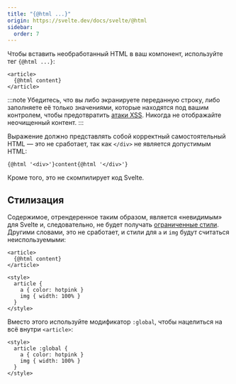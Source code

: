 ```yaml
---
title: "{@html ...}"
origin: https://svelte.dev/docs/svelte/@html
sidebar:
  order: 7
---
```


Чтобы вставить необработанный HTML в ваш компонент, используйте тег `{@html ...}`:

```svelte
<article>
  {@html content}
</article>
```

:::note Убедитесь, что вы либо экранируете переданную строку, либо заполняете её только значениями, которые находятся под вашим контролем, чтобы предотвратить [атаки XSS](https://owasp.org/www-community/attacks/xss/). Никогда не отображайте неочищенный контент.
:::

Выражение должно представлять собой корректный самостоятельный HTML — это не сработает, так как `</div>` не является допустимым HTML:

```svelte
{@html '<div>'}content{@html '</div>'}
```

Кроме того, это не скомпилирует код Svelte.

## Стилизация

Содержимое, отрендеренное таким образом, является «невидимым» для Svelte и, следовательно, не будет получать [ограниченные стили](/styling/scoped-styles). Другими словами, это не сработает, и стили для `a` и `img` будут считаться неиспользуемыми:

```svelte
<article>
  {@html content}
</article>

<style>
  article {
    a { color: hotpink }
    img { width: 100% }
  }
</style>
```

Вместо этого используйте модификатор `:global`, чтобы нацелиться на всё внутри `<article>`:

```svelte ":global"
<style>
  article :global {
    a { color: hotpink }
    img { width: 100% }
  }
</style>
```
